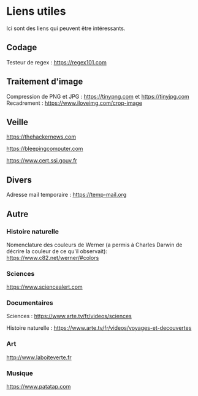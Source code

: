 # Liens utiles

Ici sont des liens qui peuvent être intéressants.

## Codage
Testeur de regex : https://regex101.com

## Traitement d'image
Compression de PNG et JPG : https://tinypng.com et https://tinyjpg.com
Recadrement : https://www.iloveimg.com/crop-image

## Veille
https://thehackernews.com

https://bleepingcomputer.com

https://www.cert.ssi.gouv.fr

## Divers
Adresse mail temporaire : https://temp-mail.org

## Autre

### Histoire naturelle
Nomenclature des couleurs de Werner (a permis à Charles Darwin de décrire la couleur de ce qu'il observait): https://www.c82.net/werner/#colors

### Sciences
https://www.sciencealert.com

### Documentaires
Sciences : https://www.arte.tv/fr/videos/sciences

Histoire naturelle : https://www.arte.tv/fr/videos/voyages-et-decouvertes

### Art
http://www.laboiteverte.fr

### Musique
https://www.patatap.com
